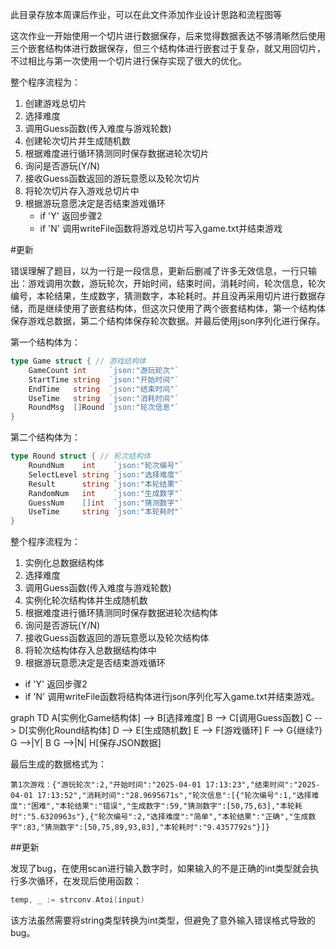 此目录存放本周课后作业，可以在此文件添加作业设计思路和流程图等


这次作业一开始使用一个切片进行数据保存，后来觉得数据表达不够清晰然后使用三个嵌套结构体进行数据保存，但三个结构体进行嵌套过于复杂，就又用回切片，不过相比与第一次使用一个切片进行保存实现了很大的优化。


整个程序流程为：
1. 创建游戏总切片
2. 选择难度
3. 调用Guess函数(传入难度与游戏轮数)
4. 创建轮次切片并生成随机数
5. 根据难度进行循环猜测同时保存数据进轮次切片
6. 询问是否游玩(Y/N)
7. 接收Guess函数返回的游玩意愿以及轮次切片
8. 将轮次切片存入游戏总切片中
9. 根据游玩意愿决定是否结束游戏循环 
   - if 'Y' 返回步骤2
   - if 'N' 调用writeFile函数将游戏总切片写入game.txt并结束游戏


#更新


错误理解了题目，以为一行是一段信息，更新后删减了许多无效信息，一行只输出：游戏调用次数，游玩轮次，开始时间，结束时间，消耗时间，轮次信息，轮次编号，本轮结果，生成数字，猜测数字，本轮耗时。并且没再采用切片进行数据存储，而是继续使用了嵌套结构体，但这次只使用了两个嵌套结构体，第一个结构体保存游戏总数据，第二个结构体保存轮次数据。并最后使用json序列化进行保存。

第一个结构体为：

```go
type Game struct { // 游戏结构体
    GameCount int     `json:"游玩轮次"`
    StartTime string  `json:"开始时间"`
    EndTime   string  `json:"结束时间"`
    UseTime   string  `json:"消耗时间"`
    RoundMsg  []Round `json:"轮次信息"`
}
```

第二个结构体为：

```go
type Round struct { // 轮次结构体
	RoundNum    int    `json:"轮次编号"`
	SelectLevel string `json:"选择难度"`
	Result      string `json:"本轮结果"`
	RandomNum   int    `json:"生成数字"`
	GuessNum    []int  `json:"猜测数字"`
	UseTime     string `json:"本轮耗时"`
}
```

整个程序流程为：
1. 实例化总数据结构体
2. 选择难度
3. 调用Guess函数(传入难度与游戏轮数)
4. 实例化轮次结构体并生成随机数
5. 根据难度进行循环猜测同时保存数据进轮次结构体
6. 询问是否游玩(Y/N)
7. 接收Guess函数返回的游玩意愿以及轮次结构体
8. 将轮次结构体存入总数据结构体中
9. 根据游玩意愿决定是否结束游戏循环
  - if 'Y' 返回步骤2
  - if 'N' 调用writeFile函数将结构体进行json序列化写入game.txt并结束游戏。

graph TD
    A[实例化Game结构体] --> B[选择难度]
    B --> C[调用Guess函数]
    C --> D[实例化Round结构体]
    D --> E[生成随机数]
    E --> F[游戏循环]
    F --> G{继续?}
    G -->|Y| B
    G -->|N| H[保存JSON数据]

最后生成的数据格式为：

```
第1次游戏：{"游玩轮次":2,"开始时间":"2025-04-01 17:13:23","结束时间":"2025-04-01 17:13:52","消耗时间":"28.9695671s","轮次信息":[{"轮次编号":1,"选择难度":"困难","本轮结果":"错误","生成数字":59,"猜测数字":[50,75,63],"本轮耗时":"5.6320963s"},{"轮次编号":2,"选择难度":"简单","本轮结果":"正确","生成数字":83,"猜测数字":[50,75,89,93,83],"本轮耗时":"9.4357792s"}]}
```


##更新


发现了bug，在使用scan进行输入数字时，如果输入的不是正确的int类型就会执行多次循环，在发现后使用函数：

```go
temp, _ := strconv.Atoi(input)
```

该方法虽然需要将string类型转换为int类型，但避免了意外输入错误格式导致的bug。

